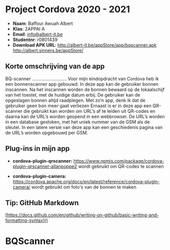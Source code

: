 # Project Cordova 2020 - 2021

- **Naam**: Baffour Awuah Albert
- **Klas**: 2APPAI A 
- **Email**: <a href="mailto:demo@example.com">info@albert-it.be</a>
- **Studentnr**: r0801439
- **Download APK URL**: http://albert-it.be/appStore/app/bqscanner.apk
						http://albert.sinners.be/appStore/


## Korte omschrijving van de app
BQ-scanner
........................... 
  Voor mijn eindopdracht van Cordova heb ik een bonnenscanner app gebouwd. In deze app kan de gebruiker bonnen inscannen. Na het inscannen worden de bonnen bewaard op de lokaalschijf van het toestel, met de huidige datum erbij. De gebruiker kan de opgeslagen bonnen altijd raadplegen. Met zo’n app, denk ik dat de gebruiker geen bon meer gaat verliezen
      Ernaast is er in deze app een QR-scanner die gebruikt kan worden om URL’s af te leiden uit QR-codes en  daarna kan de URL’s worden geopend in een webbrowser. De URL’s worden in een database gestoken, met het uniek nummer van de GSM als de sleutel. In een latere versie van deze app kan een geschiedenis pagina van de URL’s worden opgebouwd per GSM.

## Plug-ins in mijn app
- **cordova-plugin-qrscanner:** https://www.npmjs.com/package/cordova-plugin-qrscanner-allanpoppe2
wordt gebruikt om QR-codes te scannen 


- **cordova-plugin-camera:** https://cordova.apache.org/docs/en/latest/reference/cordova-plugin-camera/
wordt gebruikt om foto's van de bonnen te maken


## Tip: GitHub Markdown
[https://docs.github.com/en/github/writing-on-github/basic-writing-and-formatting-syntax]()
# BQScanner

